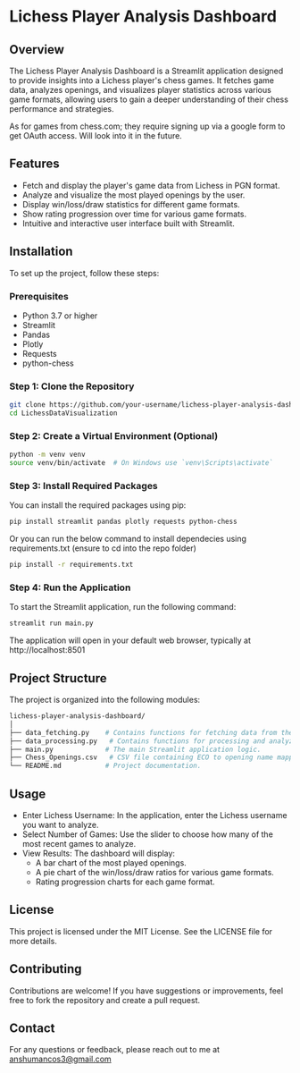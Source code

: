 # Lichess Player Analysis Dashboard

## Overview

The Lichess Player Analysis Dashboard is a Streamlit application designed to provide insights into a Lichess player's chess games. It fetches game data, analyzes openings, and visualizes player statistics across various game formats, allowing users to gain a deeper understanding of their chess performance and strategies.

As for games from chess.com; they require signing up via a google form to get OAuth access. Will look into it in the future.
## Features

- Fetch and display the player's game data from Lichess in PGN format.
- Analyze and visualize the most played openings by the user.
- Display win/loss/draw statistics for different game formats.
- Show rating progression over time for various game formats.
- Intuitive and interactive user interface built with Streamlit.

## Installation

To set up the project, follow these steps:

### Prerequisites

- Python 3.7 or higher
- Streamlit
- Pandas
- Plotly
- Requests
- python-chess

### Step 1: Clone the Repository

```bash
git clone https://github.com/your-username/lichess-player-analysis-dashboard.git
cd LichessDataVisualization
```
### Step 2: Create a Virtual Environment (Optional)

```bash
python -m venv venv
source venv/bin/activate  # On Windows use `venv\Scripts\activate`
```

### Step 3: Install Required Packages
You can install the required packages using pip:

```bash
pip install streamlit pandas plotly requests python-chess
```
Or you can run the below command to install dependecies using requirements.txt (ensure to cd into the repo folder)

```bash
pip install -r requirements.txt
```
### Step 4: Run the Application
To start the Streamlit application, run the following command:

```bash
streamlit run main.py
```
The application will open in your default web browser, typically at http://localhost:8501

## Project Structure
The project is organized into the following modules:
```graphql
lichess-player-analysis-dashboard/
│
├── data_fetching.py    # Contains functions for fetching data from the Lichess API.
├── data_processing.py   # Contains functions for processing and analyzing game data.
├── main.py             # The main Streamlit application logic.
├── Chess_Openings.csv   # CSV file containing ECO to opening name mappings.
└── README.md           # Project documentation.
```

## Usage
 - Enter Lichess Username: In the application, enter the Lichess username you want to analyze.
 - Select Number of Games: Use the slider to choose how many of the most recent games to analyze.
 - View Results: The dashboard will display:
   - A bar chart of the most played openings.
   - A pie chart of the win/loss/draw ratios for various game formats.
   - Rating progression charts for each game format.

## License
This project is licensed under the MIT License. See the LICENSE file for more details.

## Contributing
Contributions are welcome! If you have suggestions or improvements, feel free to fork the repository and create a pull request.

## Contact
For any questions or feedback, please reach out to me at anshumancos3@gmail.com

